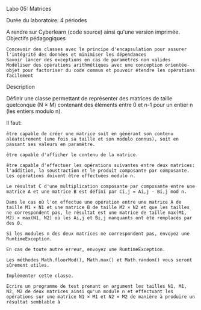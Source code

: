 Labo 05: Matrices

Durée du laboratoire: 4 périodes

A rendre sur Cyberlearn (code source) ainsi qu'une version imprimée.
Objectifs pédagogiques

    Concevoir des classes avec le principe d'encapsulation pour assurer l'intégrité des données et minimiser les dépendances
    Savoir lancer des exceptions en cas de paramètres non valides
    Modéliser des opérations arithmétiques avec une conception orientée-objet pour factoriser du code commun et pouvoir étendre les opérations facilement

Description

Définir une classe permettant de représenter des matrices de taille quelconque (N × M) contenant des éléments entre 0 et n-1 pour un entier n (les entiers modulo n).

Il faut:

    être capable de créer une matrice soit en générant son contenu aléatoirement (une fois sa taille et son modulo connus), soit en passant ses valeurs en paramètre.

    être capable d'afficher le contenu de la matrice.

    être capable d'effectuer les opérations suivantes entre deux matrices: l'addition, la soustraction et le produit composante par composante. Les opérations doivent être effectuées modulo n.

    Le résultat C d'une multiplication composante par composante entre une matrice A et une matrice B est défini par Ci,j = Ai,j ⋅ Bi,j mod n.

    Dans le cas où l'on effectue une opération entre une matrice A de taille M1 × N1 et une matrice B de taille M2 × N2 et que les tailles ne correspondent pas, le résultat est une matrice de taille max(M1, M2) × max(N1, N2) où les Ai,j et Bi,j manquants ont été remplacés par des 0.

    Si les modules n des deux matrices ne correspondent pas, envoyez une RuntimeException.

    En cas de toute autre erreur, envoyez une RuntimeException.

    Les méthodes Math.floorMod(), Math.max() et Math.random() vous seront sûrement utiles.

    Implémenter cette classe.

    Ecrire un programme de test prenant en argument les tailles N1, M1, N2, M2 de deux matrices ainsi qu'un module n et effectuant les opérations sur une matrice N1 × M1 et N2 × M2 de manière à produire un résultat semblable à